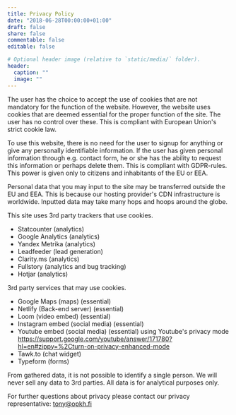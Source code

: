 ```yaml
---
title: Privacy Policy
date: "2018-06-28T00:00:00+01:00"
draft: false
share: false
commentable: false
editable: false

# Optional header image (relative to `static/media/` folder).
header:
  caption: ""
  image: ""
---
```

The user has the choice to accept the use of cookies that are not mandatory for the function of the website. However, the website uses cookies that are deemed essential for the proper function of the site. The user has no control over these. This is compliant with European Union's strict cookie law.

To use this website, there is no need for the user to signup for anything or give any personally identifiable information. If the user has given personal information through e.g. contact form, he or she has the ability to request this information or perhaps delete them. This is compliant with GDPR-rules. This power is given only to citizens and inhabitants of the EU or EEA. 

Personal data that you may input to the site may be transferred outside the EU and EEA. This is because our hosting provider's CDN infrastructure is worldwide. Inputted data may take many hops and hoops around the globe.

This site uses 3rd party trackers that use cookies.

- Statcounter (analytics)
- Google Analytics (analytics)
- Yandex Metrika (analytics)
- Leadfeeder (lead generation)
- Clarity.ms (analytics)
- Fullstory (analytics and bug tracking)
- Hotjar (analytics)

3rd party services that may use cookies.
- Google Maps (maps) (essential)
- Netlify (Back-end server) (essential)
- Loom (video embed) (essential)
- Instagram embed (social media) (essential)
- Youtube embed (social media) (essential) using Youtube's privacy mode https://support.google.com/youtube/answer/171780?hl=en#zippy=%2Cturn-on-privacy-enhanced-mode
- Tawk.to (chat widget)
- Typeform (forms)

From gathered data, it is not possible to identify a single person.
We will never sell any data to 3rd parties. All data is for analytical purposes only.

For further questions about privacy please contact our privacy representative: tony@opkh.fi
